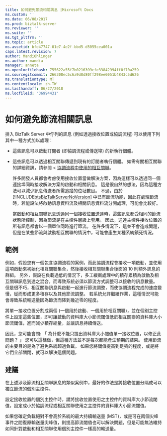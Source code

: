 ```yaml
---
title: 如何避免節流相關訊息 |Microsoft Docs
ms.custom: ''
ms.date: 06/08/2017
ms.prod: biztalk-server
ms.reviewer: ''
ms.suite: ''
ms.tgt_pltfrm: ''
ms.topic: article
ms.assetid: bfe47747-01e7-4e2f-bbd5-d5055cea001a
caps.latest.revision: 7
author: MandiOhlinger
ms.author: mandia
manager: anneta
ms.openlocfilehash: 755622a55f7b0216399cfe33842994ff0f70a259
ms.sourcegitcommit: 266308ec5c6a9d8d80ff298ee6051b4843c5d626
ms.translationtype: MT
ms.contentlocale: zh-TW
ms.lasthandoff: 06/27/2018
ms.locfileid: "36994431"
---
```

# <a name="how-to-avoid-throttling-correlated-messages"></a>如何避免節流相關訊息
排入 BizTalk Server 中佇列的訊息 (例如透過接收位置或協調流程) 可以使用下列其中一種方式加以處理：  
  
- 這些訊息可以啟動訂閱者 (即協調流程或傳送埠) 的新執行個體。  
  
- 這些訊息可以透過相互關聯傳遞到現有的訂閱者執行個體。 如需有關相互關聯的詳細資訊，請參閱 <<c0> [ 協調流程中使用的相互關聯](../core/using-correlations-in-orchestrations.md)。  
  
  許多開發人員都會考慮使用接收位置當做解決方案，因為這樣可以透過同一個連接埠同時接收解決方案的啟動和相關訊息。 這是很自然的想法，因為這種方法可以減少訊息傳送者所需追蹤的位址數目。 不過，由於 [!INCLUDE[btsBizTalkServerNoVersion](../includes/btsbiztalkservernoversion-md.md)] 中已有節流功能，因此在處理節流時，若能設法將啟動訊息資料流及相關訊息資料流分開處理，可能會比較好。  
  
  當啟動和相互關聯訊息透過同一個接收位置送達時，這些訊息都受相同的節流狀態所控制，因為節流是在主控件層級上套用。 因此，送達主控件接收位置的所有訊息都會以一個單位同時進行節流。 在許多情況下，這並不會造成問題，但是在某些節流與啟動相互關聯的情況中，可能會產生某種系統鎖死情況。  
  
## <a name="example"></a>範例  
 例如，假設您有一個包含協調流程的案例，而此協調流程會接收一項啟動，並使用這項啟動來初始化相互關聯集合，然後接收相互關聯集合後面的 10 則額外訊息的群組。 另外，假設在負載過低的情況下，多工緩衝處理中的積存累積為啟動及相互關聯訊息到達之混合，而導致系統必須以節流方式調整可以接收的訊息數量。 但是很不巧，相互關聯訊息與啟動一起進行節流調整，而使協調流程完成的速度變慢，從而形成更多積存以及其他節流調整。 若系統允許繼續作業，這種情況可能會導致系統輸送量因為節流而降到幾近零的程度。  
  
 將單一接收位置分割成兩個 (一個用於啟動、一個用於相互關聯)，並在個別主控件上設定這些位置，即可讓啟動的資料庫大小節流閾值低於相互關聯的資料庫大小節流閾值，進而減少積存總量，並讓訊息持續傳送。  
  
 因此，您可能會問: 「 為什麼不能只提出資料庫大小閾值單一接收位置，以修正此問題？ 」 您可以這樣做，但這種方法並不是每次都能產生預期的結果。 使用節流的主要目的是為了避免系統超過負載。 如果您將閾值提高到足夠的程度，或是將它們全部關閉，就可以解決這個問題。  
  
## <a name="recommendation"></a>建議  
 在上述涉及節流相互關聯訊息的類似案例中，最好的作法是將接收位置分隔成可以獨立節流的個別主控件。  
  
 設定接收位置的個別主控件時，請將接收位置使用之主控件的資料庫大小節流閾值，設定成小於協調流程或相互關聯使用之主控件的資料庫大小節流閾值。  
  
 如果您確定負載絕對不會高於系統的最大持續輸送量 (MST)，或是可在兩個尖峰事件之間復原輸送量尖峰值，則提高節流閾值也可以解決問題，但是可能無法維持如同針對啟動和相互關聯使用個別主控件一樣高的輸送量。